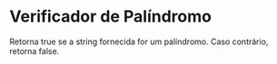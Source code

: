 # Verificador de Palíndromo 

Retorna true se a string fornecida for um palíndromo. Caso contrário, retorna false.
